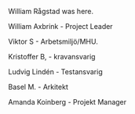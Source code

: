 William Rågstad was here.

William Axbrink - Project Leader

Viktor S - Arbetsmiljö/MHU.

Kristoffer B, - kravansvarig

Ludvig Lindén - Testansvarig

Basel M. - Arkitekt

Amanda Koinberg - Projekt Manager

